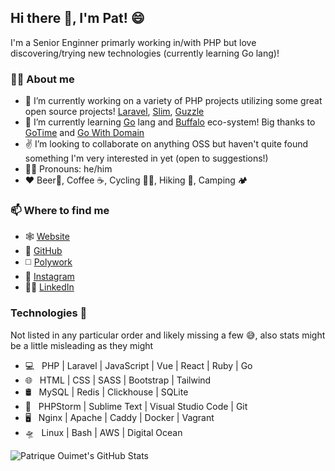 ## Hi there 👋, I'm Pat! 😄

I'm a Senior Enginner primarly working in/with PHP but love discovering/trying new technologies (currently learning Go lang)!

### 🙋‍♂️️ About me

- 🔭 I’m currently working on a variety of PHP projects utilizing some great open source projects! [Laravel](https://laravel.com/), [Slim](https://www.slimframework.com/), [Guzzle](https://docs.guzzlephp.org/en/stable/)
- 🌱 I’m currently learning [Go](https://golang.org/) lang and [Buffalo](https://gobuffalo.io/) eco-system! Big thanks to [GoTime](https://twitter.com/GoTimeFM) and [Go With Domain](https://threedots.tech/go-with-the-domain/)
- ✌️ I’m looking to collaborate on anything OSS but haven't quite found something I'm very interested in yet (open to suggestions!)
- 🙋‍♂️️ Pronouns: he/him
- ❤️ Beer🍺️, Coffee ☕️, Cycling 🚴‍♂️️, Hiking 🗻️, Camping 🏕️


### 📫 Where to find me

  - 🕸️ [Website](https://patriqueouimet.ca)
  - 🐙️ [GitHub](https://github.com/patoui)
  - ◻️ [Polywork](https://polywork.com/patoui)
  - 📸️ [Instagram](https://instagram.com/patoui2)
  - 👨‍💻️ [LinkedIn](https://linkedin.com/in/patrique-ouimet-8b2aa969)

### Technologies 🔭️

Not listed in any particular order and likely missing a few 😅️, also stats might be a little misleading as they might 

- 💻 &nbsp; PHP | Laravel | JavaScript | Vue | React | Ruby | Go
- 🌐 &nbsp; HTML | CSS | SASS | Bootstrap | Tailwind
- 🛢 &nbsp; MySQL | Redis | Clickhouse | SQLite
- 🔧 &nbsp; PHPStorm | Sublime Text | Visual Studio Code | Git
- 🖥 &nbsp; Nginx | Apache | Caddy | Docker | Vagrant
- 🛸️ &nbsp; Linux | Bash | AWS | Digital Ocean

![Patrique Ouimet's GitHub Stats](https://github-readme-stats.vercel.app/api?username=patoui&show_icons=true)
